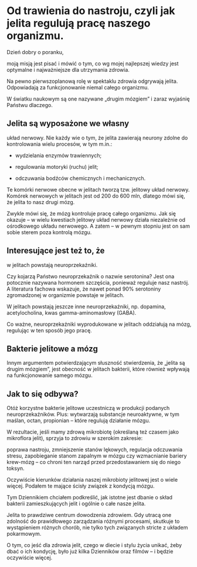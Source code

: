 # Od trawienia do nastroju, czyli jak jelita regulują pracę naszego organizmu.

Dzień dobry o poranku,

moją misją jest pisać i mówić o tym, co wg mojej najlepszej wiedzy jest optymalne i najważniejsze dla utrzymania zdrowia.

Na pewno pierwszoplanową rolę w spektaklu zdrowia odgrywają jelita. Odpowiadają za funkcjonowanie niemal całego organizmu.

W światku naukowym są one nazywane „drugim mózgiem” i zaraz wyjaśnię Państwu dlaczego.

## Jelita są wyposażone we własny

układ nerwowy. Nie każdy wie o tym, że jelita zawierają neurony zdolne do kontrolowania wielu procesów, w tym m.in.:

- wydzielania enzymów trawiennych;

- regulowania motoryki (ruchu) jelit;

- odczuwania bodźców chemicznych i mechanicznych.

Te komórki nerwowe obecne w jelitach tworzą tzw. jelitowy układ nerwowy. Komórek nerwowych w jelitach jest od 200 do 600 mln, dlatego mówi się, że jelita to nasz drugi mózg.

Zwykle mówi się, że mózg kontroluje pracę całego organizmu. Jak się okazuje – w wielu kwestiach jelitowy układ nerwowy działa niezależnie od ośrodkowego układu nerwowego. A zatem – w pewnym stopniu jest on sam sobie sterem poza kontrolą mózgu.

## Interesujące jest też to, że

w jelitach powstają neuroprzekaźniki.

Czy kojarzą Państwo neuroprzekaźnik o nazwie serotonina? Jest ona potocznie nazywana hormonem szczęścia, ponieważ reguluje nasz nastrój. A literatura fachowa wskazuje, że nawet ponad 90% serotoniny zgromadzonej w organizmie powstaje w jelitach.

W jelitach powstają jeszcze inne neuroprzekaźniki, np. dopamina, acetylocholina, kwas gamma-aminomasłowy (GABA).

Co ważne, neuroprzekaźniki wyprodukowane w jelitach oddziałują na mózg, regulując w ten sposób jego pracę.

## Bakterie jelitowe a mózg

Innym argumentem potwierdzającym słuszność stwierdzenia, że „jelita są drugim mózgiem”, jest obecność w jelitach bakterii, które również wpływają na funkcjonowanie samego mózgu.

## Jak to się odbywa?

Otóż korzystne bakterie jelitowe uczestniczą w produkcji podanych neuroprzekaźników. Plus: wytwarzają substancje neuroaktywne, w tym maślan, octan, propionian – które regulują działanie mózgu.

W rezultacie, jeśli mamy zdrową mikrobiotę (określaną też czasem jako mikroflora jelit), sprzyja to zdrowiu w szerokim zakresie:

poprawa nastroju, zmniejszenie stanów lękowych, regulacja odczuwania stresu, zapobieganie stanom zapalnym w mózgu czy wzmacnianie bariery krew-mózg – co chroni ten narząd przed przedostawaniem się do niego toksyn.

Oczywiście kierunków działania naszej mikrobioty jelitowej jest o wiele więcej. Podałem te mające ścisły związek z kondycją mózgu.

Tym Dziennikiem chciałem podkreślić, jak istotne jest dbanie o skład bakterii zamieszkujących jelit i ogólnie o całe nasze jelita.

Jelita to prawdziwe centrum dowodzenia zdrowiem. Gdy utracą one zdolność do prawidłowego zarządzania różnymi procesami, skutkuje to wystąpieniem różnych chorób, nie tylko tych związanych stricte z układem pokarmowym.

O tym, co jeść dla zdrowia jelit, czego w diecie i stylu życia unikać, żeby dbać o ich kondycję, było już kilka Dzienników oraz filmów – i będzie oczywiście więcej.